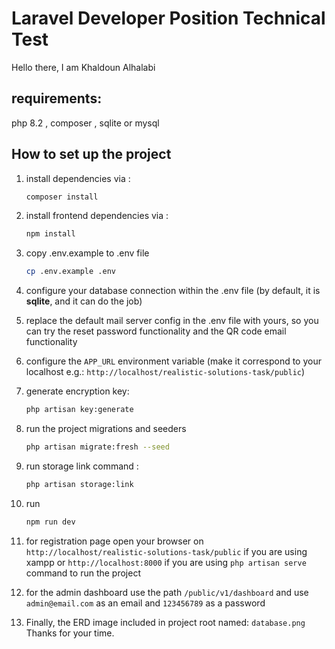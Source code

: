 # Laravel Developer Position Technical Test

Hello there, I am Khaldoun Alhalabi

## requirements:

php 8.2 , composer , sqlite or mysql

## How to set up the project

1. install dependencies via :
    ```bash
   composer install
   ```
2. install frontend dependencies via : 
    ```bash 
   npm install
    ```
3. copy .env.example to .env file
    ```bash 
   cp .env.example .env
    ```

4. configure your database connection within the .env file (by default, it is **sqlite**, and it can do the job)
5. replace the default mail server config in the .env file with yours, so you can try the reset password functionality
   and
   the QR code email functionality
6. configure the `APP_URL` environment variable (make it correspond to your localhost e.g.:
   `http://localhost/realistic-solutions-task/public`)

7. generate encryption key:
    ```bash
   php artisan key:generate
    ```
8. run the project migrations and seeders
    ```bash
   php artisan migrate:fresh --seed
   ```
9. run storage link command :
    ```bash 
   php artisan storage:link
   ```
10. run
     ```bash
    npm run dev
    ```
11. for registration page open your browser on `http://localhost/realistic-solutions-task/public` if you are using xampp
    or `http://localhost:8000` if you are using `php artisan serve` command to run the project
12. for the admin dashboard use the path `/public/v1/dashboard` and use `admin@email.com` as an email and `123456789` as
    a password

13. Finally, the ERD image included in project root named: `database.png`
    Thanks for your time.
